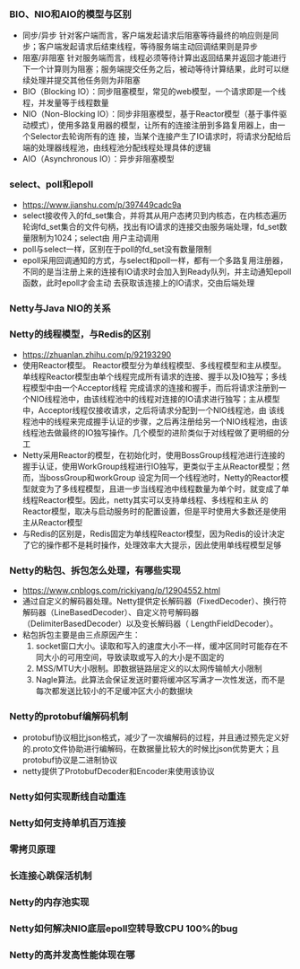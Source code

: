 ### BIO、NIO和AIO的模型与区别
- 同步/异步 针对客户端而言，客户端发起请求后阻塞等待最终的响应则是同步；客户端发起请求后结束线程，等待服务端主动回调结果则是异步
- 阻塞/非阻塞 针对服务端而言，线程必须等待计算出返回结果并返回才能进行下一个计算则为阻塞；服务端提交任务之后，被动等待计算结果，此时可以继续处理并提交其他任务则为非阻塞
- BIO（Blocking IO）：同步阻塞模型，常见的web模型，一个请求即是一个线程，并发量等于线程数量
- NIO（Non-Blocking IO）：同步非阻塞模型，基于Reactor模型（基于事件驱动模式），使用多路复用器的模型，让所有的连接注册到多路复用器上，由一个Selector去轮询所有的连
接，当某个连接产生了IO请求时，将请求分配给后端的处理器线程池，由线程池分配线程处理具体的逻辑
- AIO（Asynchronous IO）：异步非阻塞模型

### select、poll和epoll
- https://www.jianshu.com/p/397449cadc9a
- select接收传入的fd_set集合，并将其从用户态拷贝到内核态，在内核态遍历轮询fd_set集合的文件句柄，找出有IO请求的连接交由服务端处理，fd_set数量限制为1024；select由
用户主动调用
- poll与select一样，区别在于poll的fd_set没有数量限制
- epoll采用回调通知的方式，与select和poll一样，都有一个多路复用注册器，不同的是当注册上来的连接有IO请求时会加入到Ready队列，并主动通知epoll函数，此时epoll才会主动
去获取该连接上的IO请求，交由后端处理

### Netty与Java NIO的关系


### Netty的线程模型，与Redis的区别
- https://zhuanlan.zhihu.com/p/92193290
- 使用Reactor模型。 Reactor模型分为单线程模型、多线程模型和主从模型。单线程Reactor模型由单个线程完成所有请求的连接、握手以及IO独写；多线程模型中由一个Acceptor线程
完成请求的连接和握手，而后将请求注册到一个NIO线程池中，由该线程池中的线程对连接的IO请求进行独写；主从模型中，Acceptor线程仅接收请求，之后将请求分配到一个NIO线程池，由
该线程池中的线程来完成握手认证的步骤，之后再注册给另一个NIO线程池，由该线程池去做最终的IO独写操作。几个模型的进阶类似于对线程做了更明细的分工
- Netty采用Reactor的模型，在初始化时，使用BossGroup线程池进行连接的握手认证，使用WorkGroup线程进行IO独写，更类似于主从Reactor模型；然而，当bossGroup和workGroup
设定为同一个线程池时，Netty的Reactor模型就变为了多线程模型，且进一步当线程池中线程数量为单个时，就变成了单线程Reactor模型。因此，netty其实可以支持单线程、多线程和主从
的Reactor模型，取决与启动服务时的配置设置，但是平时使用大多数还是使用主从Reactor模型
- 与Redis的区别是，Redis固定为单线程Reactor模型，因为Redis的设计决定了它的操作都不是耗时操作，处理效率大大提示，因此使用单线程模型足够

### Netty的粘包、拆包怎么处理，有哪些实现
- https://www.cnblogs.com/rickiyang/p/12904552.html
- 通过自定义的解码器处理。Netty提供定长解码器（FixedDecoder）、换行符解码器（LineBasedDecoder）、自定义符号解码器（DelimiterBasedDecoder）以及变长解码器（
LengthFieldDecoder）。
- 粘包拆包主要是由三点原因产生：
    1. socket窗口大小。读取和写入的速度大小不一样，缓冲区同时可能存在不同大小的可用空间，导致读取或写入的大小是不固定的
    2. MSS/MTU大小限制。即数据链路层定义的以太网传输帧大小限制
    3. Nagle算法。此算法会保证发送时要将缓冲区写满才一次性发送，而不是每次都发送比较小的不足缓冲区大小的数据块
    
### Netty的protobuf编解码机制
- protobuf协议相比json格式，减少了一次编解码的过程，并且通过预先定义好的.proto文件协助进行编解码，在数据量比较大的时候比json优势更大；且protobuf协议是二进制协议
- netty提供了ProtobufDecoder和Encoder来使用该协议

### Netty如何实现断线自动重连


### Netty如何支持单机百万连接

### 零拷贝原理

### 长连接心跳保活机制

### Netty的内存池实现

### Netty如何解决NIO底层epoll空转导致CPU 100%的bug

### Netty的高并发高性能体现在哪